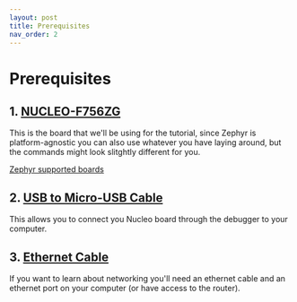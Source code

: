 ```yaml
---
layout: post
title: Prerequisites
nav_order: 2
---
```


# Prerequisites

## 1. [NUCLEO-F756ZG](https://www.st.com/en/evaluation-tools/nucleo-f756zg.html)
This is the board that we'll be using for the tutorial, since Zephyr is platform-agnostic you can also use whatever you have laying around, but the commands might look slitghtly different for you.

[Zephyr supported boards](https://docs.zephyrproject.org/latest/boards/index.html#boards)

## 2. [USB to Micro-USB Cable](https://www.google.com/search?q=micro+usb)
This allows you to connect you Nucleo board through the debugger to your computer.

## 3. [Ethernet Cable](https://www.google.com/search?q=ethernet)
If you want to learn about networking you'll need an ethernet cable and an ethernet port on your computer (or have access to the router).